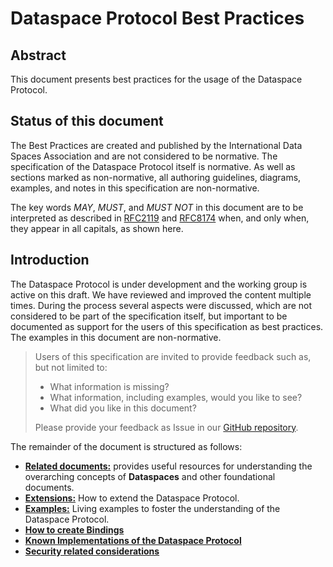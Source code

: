 # Dataspace Protocol Best Practices


## Abstract

This document presents best practices for the usage of the Dataspace Protocol.

## Status of this document

The Best Practices are created and published by the International Data Spaces Association and are not considered to be normative. The specification of the Dataspace Protocol itself is normative. As well as sections marked as non-normative, all authoring guidelines, diagrams, examples, and notes in this specification are non-normative.

The key words *MAY*, *MUST*, and *MUST NOT* in this document are to be interpreted as described in [RFC2119](https://www.rfc-editor.org/rfc/rfc2119) and [RFC8174](https://www.rfc-editor.org/rfc/rfc8174) when, and only when, they appear in all capitals, as shown here.

## Introduction

The Dataspace Protocol is under development and the working group is active on this draft. We have reviewed and improved the content multiple times. During the process several aspects were discussed, which are not considered to be part of the specification itself, but important to be documented as support for the users of this specification as best practices. The examples in this document are non-normative.

> Users of this specification are invited to provide feedback such as, but not limited to:
>
> * What information is missing?
> * What information, including examples, would you like to see?
> * What did you like in this document?
>
> Please provide your feedback as Issue in our [GitHub repository](https://github.com/International-Data-Spaces-Association/ids-specification/issues).

The remainder of the document is structured as follows:

* [**Related documents:**](./related.documents.md) provides useful resources for understanding the overarching concepts of **Dataspaces** and other foundational documents.
* [**Extensions:**](./extensions.md) How to extend the Dataspace Protocol.
* [**Examples:**](./examples.md) Living examples to foster the understanding of the Dataspace Protocol.
* [**How to create Bindings**](./bindings.md)
* [**Known Implementations of the Dataspace Protocol**](./implementations.md)
* [**Security related considerations**](./security.considerations.md)
